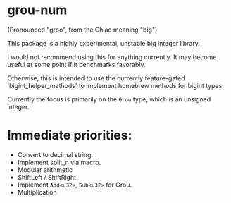 # grou-num

(Pronounced "groo", from the Chiac meaning "big")

This package is a highly experimental, unstable big integer library.

I would not recommend using this for anything currently. It may become useful at some point if it benchmarks favorably.

Otherwise, this is intended to use the currently feature-gated 'bigint_helper_methods' to implement homebrew methods for bigint types.

Currently the focus is primarily on the `Grou` type, which is an unsigned integer.

# Immediate priorities:
* Convert to decimal string.
* Implement split_n via macro.
* Modular arithmetic
* ShiftLeft / ShiftRight
* Implement `Add<u32>`, `Sub<u32>` for Grou.
* Multiplication